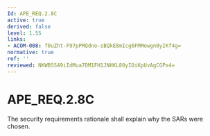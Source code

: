 ```yaml
---
Id: APE_REQ.2.8C
active: true
derived: false
level: 1.55
links:
- ACOM-008: f0uZht-F97pPMQdno-sBQkE8mIcg6FMMowgn0yIKf4g=
normative: true
ref: ''
reviewed: NKWBSS49iIdMua7DM1FH1JNHKL80yIOiKpUvAgCGPx4=
---
```


# APE_REQ.2.8C

The security requirements rationale shall explain why the SARs were chosen.